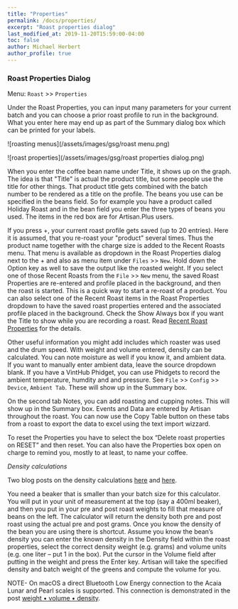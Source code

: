 ```yaml
---
title: "Properties"
permalink: /docs/properties/
excerpt: "Roast properties dialog"
last_modified_at: 2019-11-20T15:59:00-04:00
toc: false
author: Michael Herbert
author_profile: true
---
```

### Roast Properties Dialog

Menu: `Roast` >> `Properties`

Under the Roast Properties, you can input many parameters for your current batch and you can choose a prior roast profile to run in the background.  What you enter here may end up as part of the Summary dialog box which can be printed for your labels.  

![roasting menus](/assets/images/gsg/roast menu.png)

![roast properties](/assets/images/gsg/roast properties dialog.png)

When you enter the coffee bean name under Title, it shows up on the graph.  The idea is that "Title" is actual the product title, but some people use the title for other things. That product title gets combined with the batch number to be rendered as a title on the profile. The beans you use can be specified in the beans field.  So for example you have a product called Holiday Roast and in the bean field you enter the three types of beans you used.  The items in the red box are for Artisan.Plus users.  

If you press +, your current roast profile gets saved (up to 20 entries). Here it is assumed, that you re-roast your "product" several times. Thus the product name together with the charge size is added to the Recent Roasts menu. That menu is available as dropdown in the Roast Properties dialog next to the + and also as menu item under `Files` >> `New`. Hold down the Option key as well to save the output like the roasted weight.  If you select one of those Recent Roasts from the `File` >> `New` menu, the saved Roast Properties are re-entered and profile placed in the background, and then the roast is started. This is a quick way to start a re-roast of a product. You can also select one of the Recent Roast items in the Roast Properties dropdown to have the saved roast properties entered and the associated profile placed in the background.  Check the Show Always box if you want the Title to show while you are recording a roast.  Read [Recent Roast Properties](https://artisan-roasterscope.blogspot.com/2017/06/recent-roast-properties.html) for the details.

Other useful information you might add includes which roaster was used and the drum speed.  With weight and volume entered, density can be calculated.  You can note moisture as well if you know it, and ambient data.  If you want to manually enter ambient data, leave the source dropdown blank.  If you have a VintHub Phidget, you can use Phidgets to record the ambient temperature, humdity and and pressure.  See `File` >> `Config` >> `Device`, `Ambient Tab`. These will show up in the Summary box.

On the second tab Notes, you can add roasting and cupping notes.  This will show up in the Summary box.  Events and Data are entered by Artisan throughout the roast.  You can now use the Copy Table button on these tabs from a roast to export the data to excel using the text import wizzard.

To reset the Properties you have to select the box “Delete roast properties on RESET” and then reset. You can also have the Properties box open on charge to remind you, mostly to at least, to name your coffee.

*Density calculations*

Two blog posts on the density calculations [here](
https://artisan-roasterscope.blogspot.de/2014/11/batch-volume-and-bean-density.html) and [here](http://kostverlorenvaart.blogspot.nl/2014/12/lose-weight-gain-volume-about-coffee.html).

You need a beaker that is smaller than your batch size for this calculator.  You will put in your unit of measurement at the top (say a 400ml beaker), and then you put in your pre and post roast weights to fill that measure of beans on the left. The calculator will return the density both pre and post roast using the actual pre and post grams.   Once you know the density of the bean you are using there is shortcut. Assume you know the bean’s density you can enter the known density in the Density field within the roast properties, select the correct density weight (e.g. grams) and volume units (e.g. one liter – put 1 in the box).  Put the cursor in the Volume field after putting in the weight and press the Enter key. Artisan will take the specified density and batch weight of the greens and compute the volume for you.

NOTE-
On macOS a direct Bluetooth Low Energy connection to the Acaia Lunar and Pearl scales is supported. This connection is demonstrated in the post [weight • volume • density](https://artisan-roasterscope.blogspot.com/2019/04/weight-volume-density.html).
